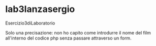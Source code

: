 # lab3lanzasergio
Esercizio3diLaboratorio

Solo una precisazione: non ho capito come introdurre il nome del film all'interno del codice php senza passare attraverso un form.
